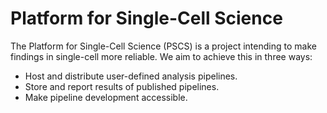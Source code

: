# Platform for Single-Cell Science

[//]: # (<img align="left" width="120" height="175" src="pscs_logo.svg"></img>)
The Platform for Single-Cell Science (PSCS) is a project intending to make findings in single-cell more reliable.
We aim to achieve this in three ways:  
- Host and distribute user-defined analysis pipelines.
- Store and report results of published pipelines.
- Make pipeline development accessible.